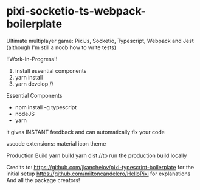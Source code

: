 # pixi-socketio-ts-webpack-boilerplate

Ultimate multiplayer game: PixiJs, Socketio, Typescript, Webpack and Jest (although I'm still a noob how to write tests)

!!Work-In-Progress!!

1. install essential components
2. yarn install
3. yarn develop //

Essential Components

-  npm install -g typescript
-  nodeJS
-  yarn

it gives INSTANT feedback and can automatically fix your code

vscode extensions:
material icon theme

Production Build
yarn build
yarn dist //to run the production build locally

Credits to:
https://github.com/jkanchelov/pixi-typescript-boilerplate for the initial setup
https://github.com/miltoncandelero/HelloPixi for explanations
And all the package creators!
